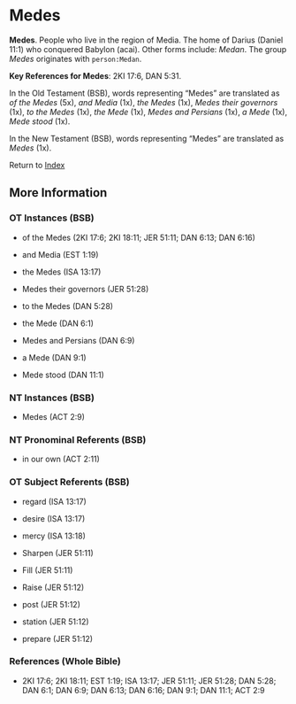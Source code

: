 # Medes
**Medes**. 
People who live in the region of Media. The home of Darius (Daniel 11:1) who conquered Babylon (acai). 
Other forms include: 
*Medan*. 
The group _Medes_ originates with `person:Medan`. 


**Key References for Medes**: 
2KI 17:6, DAN 5:31. 


In the Old Testament (BSB), words representing “Medes” are translated as 
*of the Medes* (5x), *and Media* (1x), *the Medes* (1x), *Medes their governors* (1x), *to the Medes* (1x), *the Mede* (1x), *Medes and Persians* (1x), *a Mede* (1x), *Mede stood* (1x). 


In the New Testament (BSB), words representing “Medes” are translated as 
*Medes* (1x). 


Return to [Index](00-Index.md)

## More Information

### OT Instances (BSB)

* of the Medes (2KI 17:6; 2KI 18:11; JER 51:11; DAN 6:13; DAN 6:16)

* and Media (EST 1:19)

* the Medes (ISA 13:17)

* Medes their governors (JER 51:28)

* to the Medes (DAN 5:28)

* the Mede (DAN 6:1)

* Medes and Persians (DAN 6:9)

* a Mede (DAN 9:1)

* Mede stood (DAN 11:1)



### NT Instances (BSB)

* Medes (ACT 2:9)



### NT Pronominal Referents (BSB)

* in our own (ACT 2:11)



### OT Subject Referents (BSB)

* regard (ISA 13:17)

* desire (ISA 13:17)

* mercy (ISA 13:18)

* Sharpen (JER 51:11)

* Fill (JER 51:11)

* Raise (JER 51:12)

* post (JER 51:12)

* station (JER 51:12)

* prepare (JER 51:12)



### References (Whole Bible)

* 2KI 17:6; 2KI 18:11; EST 1:19; ISA 13:17; JER 51:11; JER 51:28; DAN 5:28; DAN 6:1; DAN 6:9; DAN 6:13; DAN 6:16; DAN 9:1; DAN 11:1; ACT 2:9



